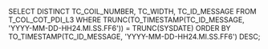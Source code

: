 SELECT DISTINCT TC_COIL_NUMBER, TC_WIDTH, TC_ID_MESSAGE
FROM T_COL_COT_PDI_L3
WHERE TRUNC(TO_TIMESTAMP(TC_ID_MESSAGE, 'YYYY-MM-DD-HH24.MI.SS.FF6')) = TRUNC(SYSDATE)
ORDER BY TO_TIMESTAMP(TC_ID_MESSAGE, 'YYYY-MM-DD-HH24.MI.SS.FF6') DESC;
